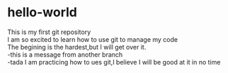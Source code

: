 # hello-world  
This is my first git repository  
I am so excited to learn how to use git to manage my code  
The begining is the hardest,but I will get over it.  
-this is a message from another branch  
-tada I am practicing how to ues git,I believe I will be good at it in no time
